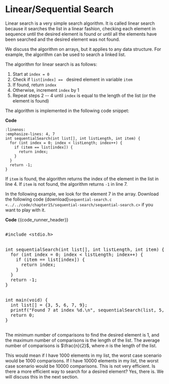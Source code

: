 # Linear/Sequential Search

Linear search is a very simple search algorithm. It is called linear search because it searches the list in a linear fashion, checking each element in sequence until the desired element is found or until all the elements have been searched and the desired element was not found.

We discuss the algorithm on arrays, but it applies to any data structure. For example, the algorithm can be used to search a linked list.

The algorithm for linear search is as follows:

1. Start at `index = 0` 
2. Check if `list[index] == ` desired element in variable `item`
3. If found, return `index`
4. Otherwise, increment `index` by 1
5. Repeat steps $2$ -- $4$ until `index` is equal to the length of the list (or the element is found)

The algorithm is implemented in the following code snippet:

**Code**
```{code-block} c
:linenos:
:emphasize-lines: 4, 7 
int sequentialSearch(int list[], int listLength, int item) {
  for (int index = 0; index < listLength; index++) {
    if (item == list[index]) {
      return index;
    }
  }
  return -1;
}
```

If `item` is found, the algorithm returns the index of the element in the list in line $4$. If `item` is not found, the algorithm returns `-1` in line $7$.

In the following example, we look for the element 7 in the array. Download the following code {download}`sequential-search.c <../../code/chapter15/sequential-search/sequential-search.c>` if you want to play with it.

**Code**
{{code_runner_header}}
<pre class="code-runner-wrapper">
<code-runner language="c" output='Found 7 at index 3.'>
&#35;include &lt;stdio.h&gt;
<br>
int sequentialSearch(int list[], int listLength, int item) {
  for (int index = 0; index < listLength; index++) {
    if (item == list[index]) {
      return index;
    }
  }
  return -1;
}
<br>
int main(void) {
  int list[] = {3, 5, 6, 7, 9};
  printf("Found 7 at index %d.\n", sequentialSearch(list, 5, 7));
  return 0;
}
</code-runner>
</pre>

The minimum number of comparisons to find the desired element is 1, and the maximum number of comparisons is the length of the list. The average number of comparisons is $\frac{n}{2}$, where $n$ is the length of the list.

This would mean if I have 1000 elements in my list, the worst case scenario would be 1000 comparisons. If I have 10000 elements in my list, the worst case scenario would be 10000 comparisons. This is not very efficient. Is there a more efficient way to search for a desired element? Yes, there is. We will discuss this in the next section.
